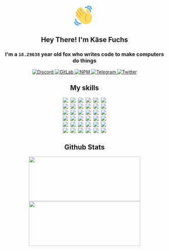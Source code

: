 <div><p align=center><img src=./resources/images/wave.gif width=64px height=64px></p><h2 align=center>Hey There! I'm Käse Fuchs</h2><h3 align=center>I'm a <code>18.29638</code> year old fox who writes code to make computers do things</h3><p align=center><a href=https://discord.com/users/507526681125322772><img alt=Discord src="https://img.shields.io/badge/Discord-5865F2?logo=discord&logoColor=white&style=flat-square#58eef984486af047365627dc7fd9f480"> </a><a href=https://gitlab.com/kasefuchs><img alt=GitLab src="https://img.shields.io/badge/GitLab-330F63?logo=gitlab&logoColor=white&style=flat-square#58eef984486af047365627dc7fd9f480"> </a><a href=https://npmjs.com/~kasefuchs><img alt=NPM src="https://img.shields.io/badge/NPM-CB3837?logo=npm&logoColor=white&style=flat-square#58eef984486af047365627dc7fd9f480"> </a><a href=https://t.me/kasefuchs><img alt=Telegram src="https://img.shields.io/badge/Telegram-2CA5E0?logo=telegram&logoColor=white&style=flat-square#58eef984486af047365627dc7fd9f480"> </a><a href=https://twitter.com/kasefuchs><img alt=Twitter src="https://img.shields.io/badge/Twitter-1DA1F2?logo=twitter&logoColor=white&style=flat-square#58eef984486af047365627dc7fd9f480"></a></p><h2 align=center>My skills</h2><p align=center><a href=https://aws.amazon.com/ ><picture><source srcset="https://skillicons.dev/icons?i=aws&theme=dark#58eef984486af047365627dc7fd9f480" media="(prefers-color-scheme: dark)"><source srcset="https://skillicons.dev/icons?i=aws&theme=light#58eef984486af047365627dc7fd9f480" media="(prefers-color-scheme: light), (prefers-color-scheme: no-preference)"><img src="https://skillicons.dev/icons?i=aws&theme=light#58eef984486af047365627dc7fd9f480"></picture></a>&nbsp;&nbsp;<a href=https://en.wikipedia.org/wiki/Bash_(Unix_shell)><picture><source srcset="https://skillicons.dev/icons?i=bash&theme=dark#58eef984486af047365627dc7fd9f480" media="(prefers-color-scheme: dark)"><source srcset="https://skillicons.dev/icons?i=bash&theme=light#58eef984486af047365627dc7fd9f480" media="(prefers-color-scheme: light), (prefers-color-scheme: no-preference)"><img src="https://skillicons.dev/icons?i=bash&theme=light#58eef984486af047365627dc7fd9f480"></picture></a>&nbsp;&nbsp;<a href=https://discord.com/developers/docs><picture><source srcset="https://skillicons.dev/icons?i=bots&theme=dark#58eef984486af047365627dc7fd9f480" media="(prefers-color-scheme: dark)"><source srcset="https://skillicons.dev/icons?i=bots&theme=light#58eef984486af047365627dc7fd9f480" media="(prefers-color-scheme: light), (prefers-color-scheme: no-preference)"><img src="https://skillicons.dev/icons?i=bots&theme=light#58eef984486af047365627dc7fd9f480"></picture></a>&nbsp;&nbsp;<a href=https://www.cloudflare.com/ ><picture><source srcset="https://skillicons.dev/icons?i=cloudflare&theme=dark#58eef984486af047365627dc7fd9f480" media="(prefers-color-scheme: dark)"><source srcset="https://skillicons.dev/icons?i=cloudflare&theme=light#58eef984486af047365627dc7fd9f480" media="(prefers-color-scheme: light), (prefers-color-scheme: no-preference)"><img src="https://skillicons.dev/icons?i=cloudflare&theme=light#58eef984486af047365627dc7fd9f480"></picture></a>&nbsp;&nbsp;<a href=https://en.wikipedia.org/wiki/CSS><picture><source srcset="https://skillicons.dev/icons?i=css&theme=dark#58eef984486af047365627dc7fd9f480" media="(prefers-color-scheme: dark)"><source srcset="https://skillicons.dev/icons?i=css&theme=light#58eef984486af047365627dc7fd9f480" media="(prefers-color-scheme: light), (prefers-color-scheme: no-preference)"><img src="https://skillicons.dev/icons?i=css&theme=light#58eef984486af047365627dc7fd9f480"></picture></a>&nbsp;&nbsp;<a href=https://www.docker.com/ ><picture><source srcset="https://skillicons.dev/icons?i=docker&theme=dark#58eef984486af047365627dc7fd9f480" media="(prefers-color-scheme: dark)"><source srcset="https://skillicons.dev/icons?i=docker&theme=light#58eef984486af047365627dc7fd9f480" media="(prefers-color-scheme: light), (prefers-color-scheme: no-preference)"><img src="https://skillicons.dev/icons?i=docker&theme=light#58eef984486af047365627dc7fd9f480"></picture></a><br><a href=https://www.electronjs.org/ ><picture><source srcset="https://skillicons.dev/icons?i=electron&theme=dark#58eef984486af047365627dc7fd9f480" media="(prefers-color-scheme: dark)"><source srcset="https://skillicons.dev/icons?i=electron&theme=light#58eef984486af047365627dc7fd9f480" media="(prefers-color-scheme: light), (prefers-color-scheme: no-preference)"><img src="https://skillicons.dev/icons?i=electron&theme=light#58eef984486af047365627dc7fd9f480"></picture></a>&nbsp;&nbsp;<a href=https://expressjs.com/ ><picture><source srcset="https://skillicons.dev/icons?i=express&theme=dark#58eef984486af047365627dc7fd9f480" media="(prefers-color-scheme: dark)"><source srcset="https://skillicons.dev/icons?i=express&theme=light#58eef984486af047365627dc7fd9f480" media="(prefers-color-scheme: light), (prefers-color-scheme: no-preference)"><img src="https://skillicons.dev/icons?i=express&theme=light#58eef984486af047365627dc7fd9f480"></picture></a>&nbsp;&nbsp;<a href=https://www.figma.com/ ><picture><source srcset="https://skillicons.dev/icons?i=figma&theme=dark#58eef984486af047365627dc7fd9f480" media="(prefers-color-scheme: dark)"><source srcset="https://skillicons.dev/icons?i=figma&theme=light#58eef984486af047365627dc7fd9f480" media="(prefers-color-scheme: light), (prefers-color-scheme: no-preference)"><img src="https://skillicons.dev/icons?i=figma&theme=light#58eef984486af047365627dc7fd9f480"></picture></a>&nbsp;&nbsp;<a href=https://firebase.google.com/ ><picture><source srcset="https://skillicons.dev/icons?i=firebase&theme=dark#58eef984486af047365627dc7fd9f480" media="(prefers-color-scheme: dark)"><source srcset="https://skillicons.dev/icons?i=firebase&theme=light#58eef984486af047365627dc7fd9f480" media="(prefers-color-scheme: light), (prefers-color-scheme: no-preference)"><img src="https://skillicons.dev/icons?i=firebase&theme=light#58eef984486af047365627dc7fd9f480"></picture></a>&nbsp;&nbsp;<a href=https://flask.palletsprojects.com/ ><picture><source srcset="https://skillicons.dev/icons?i=flask&theme=dark#58eef984486af047365627dc7fd9f480" media="(prefers-color-scheme: dark)"><source srcset="https://skillicons.dev/icons?i=flask&theme=light#58eef984486af047365627dc7fd9f480" media="(prefers-color-scheme: light), (prefers-color-scheme: no-preference)"><img src="https://skillicons.dev/icons?i=flask&theme=light#58eef984486af047365627dc7fd9f480"></picture></a>&nbsp;&nbsp;<a href=https://cloud.google.com/ ><picture><source srcset="https://skillicons.dev/icons?i=gcp&theme=dark#58eef984486af047365627dc7fd9f480" media="(prefers-color-scheme: dark)"><source srcset="https://skillicons.dev/icons?i=gcp&theme=light#58eef984486af047365627dc7fd9f480" media="(prefers-color-scheme: light), (prefers-color-scheme: no-preference)"><img src="https://skillicons.dev/icons?i=gcp&theme=light#58eef984486af047365627dc7fd9f480"></picture></a><br><a href=https://git-scm.com/ ><picture><source srcset="https://skillicons.dev/icons?i=git&theme=dark#58eef984486af047365627dc7fd9f480" media="(prefers-color-scheme: dark)"><source srcset="https://skillicons.dev/icons?i=git&theme=light#58eef984486af047365627dc7fd9f480" media="(prefers-color-scheme: light), (prefers-color-scheme: no-preference)"><img src="https://skillicons.dev/icons?i=git&theme=light#58eef984486af047365627dc7fd9f480"></picture></a>&nbsp;&nbsp;<a href=https://github.com/ ><picture><source srcset="https://skillicons.dev/icons?i=github&theme=dark#58eef984486af047365627dc7fd9f480" media="(prefers-color-scheme: dark)"><source srcset="https://skillicons.dev/icons?i=github&theme=light#58eef984486af047365627dc7fd9f480" media="(prefers-color-scheme: light), (prefers-color-scheme: no-preference)"><img src="https://skillicons.dev/icons?i=github&theme=light#58eef984486af047365627dc7fd9f480"></picture></a>&nbsp;&nbsp;<a href=https://gitlab.com/ ><picture><source srcset="https://skillicons.dev/icons?i=gitlab&theme=dark#58eef984486af047365627dc7fd9f480" media="(prefers-color-scheme: dark)"><source srcset="https://skillicons.dev/icons?i=gitlab&theme=light#58eef984486af047365627dc7fd9f480" media="(prefers-color-scheme: light), (prefers-color-scheme: no-preference)"><img src="https://skillicons.dev/icons?i=gitlab&theme=light#58eef984486af047365627dc7fd9f480"></picture></a>&nbsp;&nbsp;<a href=https://www.heroku.com/ ><picture><source srcset="https://skillicons.dev/icons?i=heroku&theme=dark#58eef984486af047365627dc7fd9f480" media="(prefers-color-scheme: dark)"><source srcset="https://skillicons.dev/icons?i=heroku&theme=light#58eef984486af047365627dc7fd9f480" media="(prefers-color-scheme: light), (prefers-color-scheme: no-preference)"><img src="https://skillicons.dev/icons?i=heroku&theme=light#58eef984486af047365627dc7fd9f480"></picture></a>&nbsp;&nbsp;<a href=https://en.wikipedia.org/wiki/HTML><picture><source srcset="https://skillicons.dev/icons?i=html&theme=dark#58eef984486af047365627dc7fd9f480" media="(prefers-color-scheme: dark)"><source srcset="https://skillicons.dev/icons?i=html&theme=light#58eef984486af047365627dc7fd9f480" media="(prefers-color-scheme: light), (prefers-color-scheme: no-preference)"><img src="https://skillicons.dev/icons?i=html&theme=light#58eef984486af047365627dc7fd9f480"></picture></a>&nbsp;&nbsp;<a href=https://en.wikipedia.org/wiki/JavaScript><picture><source srcset="https://skillicons.dev/icons?i=js&theme=dark#58eef984486af047365627dc7fd9f480" media="(prefers-color-scheme: dark)"><source srcset="https://skillicons.dev/icons?i=js&theme=light#58eef984486af047365627dc7fd9f480" media="(prefers-color-scheme: light), (prefers-color-scheme: no-preference)"><img src="https://skillicons.dev/icons?i=js&theme=light#58eef984486af047365627dc7fd9f480"></picture></a><br><a href=https://en.wikipedia.org/wiki/Linux><picture><source srcset="https://skillicons.dev/icons?i=linux&theme=dark#58eef984486af047365627dc7fd9f480" media="(prefers-color-scheme: dark)"><source srcset="https://skillicons.dev/icons?i=linux&theme=light#58eef984486af047365627dc7fd9f480" media="(prefers-color-scheme: light), (prefers-color-scheme: no-preference)"><img src="https://skillicons.dev/icons?i=linux&theme=light#58eef984486af047365627dc7fd9f480"></picture></a>&nbsp;&nbsp;<a href=https://mui.com/ ><picture><source srcset="https://skillicons.dev/icons?i=materialui&theme=dark#58eef984486af047365627dc7fd9f480" media="(prefers-color-scheme: dark)"><source srcset="https://skillicons.dev/icons?i=materialui&theme=light#58eef984486af047365627dc7fd9f480" media="(prefers-color-scheme: light), (prefers-color-scheme: no-preference)"><img src="https://skillicons.dev/icons?i=materialui&theme=light#58eef984486af047365627dc7fd9f480"></picture></a>&nbsp;&nbsp;<a href=https://en.wikipedia.org/wiki/Markdown><picture><source srcset="https://skillicons.dev/icons?i=md&theme=dark#58eef984486af047365627dc7fd9f480" media="(prefers-color-scheme: dark)"><source srcset="https://skillicons.dev/icons?i=md&theme=light#58eef984486af047365627dc7fd9f480" media="(prefers-color-scheme: light), (prefers-color-scheme: no-preference)"><img src="https://skillicons.dev/icons?i=md&theme=light#58eef984486af047365627dc7fd9f480"></picture></a>&nbsp;&nbsp;<a href=https://www.mongodb.com/ ><picture><source srcset="https://skillicons.dev/icons?i=mongodb&theme=dark#58eef984486af047365627dc7fd9f480" media="(prefers-color-scheme: dark)"><source srcset="https://skillicons.dev/icons?i=mongodb&theme=light#58eef984486af047365627dc7fd9f480" media="(prefers-color-scheme: light), (prefers-color-scheme: no-preference)"><img src="https://skillicons.dev/icons?i=mongodb&theme=light#58eef984486af047365627dc7fd9f480"></picture></a>&nbsp;&nbsp;<a href=https://www.mysql.com/ ><picture><source srcset="https://skillicons.dev/icons?i=mysql&theme=dark#58eef984486af047365627dc7fd9f480" media="(prefers-color-scheme: dark)"><source srcset="https://skillicons.dev/icons?i=mysql&theme=light#58eef984486af047365627dc7fd9f480" media="(prefers-color-scheme: light), (prefers-color-scheme: no-preference)"><img src="https://skillicons.dev/icons?i=mysql&theme=light#58eef984486af047365627dc7fd9f480"></picture></a>&nbsp;&nbsp;<a href=https://nextjs.org/ ><picture><source srcset="https://skillicons.dev/icons?i=nextjs&theme=dark#58eef984486af047365627dc7fd9f480" media="(prefers-color-scheme: dark)"><source srcset="https://skillicons.dev/icons?i=nextjs&theme=light#58eef984486af047365627dc7fd9f480" media="(prefers-color-scheme: light), (prefers-color-scheme: no-preference)"><img src="https://skillicons.dev/icons?i=nextjs&theme=light#58eef984486af047365627dc7fd9f480"></picture></a><br><a href=https://nodejs.org/en/ ><picture><source srcset="https://skillicons.dev/icons?i=nodejs&theme=dark#58eef984486af047365627dc7fd9f480" media="(prefers-color-scheme: dark)"><source srcset="https://skillicons.dev/icons?i=nodejs&theme=light#58eef984486af047365627dc7fd9f480" media="(prefers-color-scheme: light), (prefers-color-scheme: no-preference)"><img src="https://skillicons.dev/icons?i=nodejs&theme=light#58eef984486af047365627dc7fd9f480"></picture></a>&nbsp;&nbsp;<a href=https://www.postgresql.org/ ><picture><source srcset="https://skillicons.dev/icons?i=postgres&theme=dark#58eef984486af047365627dc7fd9f480" media="(prefers-color-scheme: dark)"><source srcset="https://skillicons.dev/icons?i=postgres&theme=light#58eef984486af047365627dc7fd9f480" media="(prefers-color-scheme: light), (prefers-color-scheme: no-preference)"><img src="https://skillicons.dev/icons?i=postgres&theme=light#58eef984486af047365627dc7fd9f480"></picture></a>&nbsp;&nbsp;<a href=https://learn.microsoft.com/en-us/powershell/ ><picture><source srcset="https://skillicons.dev/icons?i=powershell&theme=dark#58eef984486af047365627dc7fd9f480" media="(prefers-color-scheme: dark)"><source srcset="https://skillicons.dev/icons?i=powershell&theme=light#58eef984486af047365627dc7fd9f480" media="(prefers-color-scheme: light), (prefers-color-scheme: no-preference)"><img src="https://skillicons.dev/icons?i=powershell&theme=light#58eef984486af047365627dc7fd9f480"></picture></a>&nbsp;&nbsp;<a href=https://www.python.org/ ><picture><source srcset="https://skillicons.dev/icons?i=py&theme=dark#58eef984486af047365627dc7fd9f480" media="(prefers-color-scheme: dark)"><source srcset="https://skillicons.dev/icons?i=py&theme=light#58eef984486af047365627dc7fd9f480" media="(prefers-color-scheme: light), (prefers-color-scheme: no-preference)"><img src="https://skillicons.dev/icons?i=py&theme=light#58eef984486af047365627dc7fd9f480"></picture></a>&nbsp;&nbsp;<a href=https://www.raspberrypi.org/ ><picture><source srcset="https://skillicons.dev/icons?i=raspberrypi&theme=dark#58eef984486af047365627dc7fd9f480" media="(prefers-color-scheme: dark)"><source srcset="https://skillicons.dev/icons?i=raspberrypi&theme=light#58eef984486af047365627dc7fd9f480" media="(prefers-color-scheme: light), (prefers-color-scheme: no-preference)"><img src="https://skillicons.dev/icons?i=raspberrypi&theme=light#58eef984486af047365627dc7fd9f480"></picture></a>&nbsp;&nbsp;<a href=https://reactjs.org/ ><picture><source srcset="https://skillicons.dev/icons?i=react&theme=dark#58eef984486af047365627dc7fd9f480" media="(prefers-color-scheme: dark)"><source srcset="https://skillicons.dev/icons?i=react&theme=light#58eef984486af047365627dc7fd9f480" media="(prefers-color-scheme: light), (prefers-color-scheme: no-preference)"><img src="https://skillicons.dev/icons?i=react&theme=light#58eef984486af047365627dc7fd9f480"></picture></a><br><a href=https://redux.js.org/ ><picture><source srcset="https://skillicons.dev/icons?i=redux&theme=dark#58eef984486af047365627dc7fd9f480" media="(prefers-color-scheme: dark)"><source srcset="https://skillicons.dev/icons?i=redux&theme=light#58eef984486af047365627dc7fd9f480" media="(prefers-color-scheme: light), (prefers-color-scheme: no-preference)"><img src="https://skillicons.dev/icons?i=redux&theme=light#58eef984486af047365627dc7fd9f480"></picture></a>&nbsp;&nbsp;<a href=https://en.wikipedia.org/wiki/Regular_expression><picture><source srcset="https://skillicons.dev/icons?i=regex&theme=dark#58eef984486af047365627dc7fd9f480" media="(prefers-color-scheme: dark)"><source srcset="https://skillicons.dev/icons?i=regex&theme=light#58eef984486af047365627dc7fd9f480" media="(prefers-color-scheme: light), (prefers-color-scheme: no-preference)"><img src="https://skillicons.dev/icons?i=regex&theme=light#58eef984486af047365627dc7fd9f480"></picture></a>&nbsp;&nbsp;<a href=https://en.wikipedia.org/wiki/Sass_(stylesheet_language)><picture><source srcset="https://skillicons.dev/icons?i=sass&theme=dark#58eef984486af047365627dc7fd9f480" media="(prefers-color-scheme: dark)"><source srcset="https://skillicons.dev/icons?i=sass&theme=light#58eef984486af047365627dc7fd9f480" media="(prefers-color-scheme: light), (prefers-color-scheme: no-preference)"><img src="https://skillicons.dev/icons?i=sass&theme=light#58eef984486af047365627dc7fd9f480"></picture></a>&nbsp;&nbsp;<a href=https://www.typescriptlang.org/ ><picture><source srcset="https://skillicons.dev/icons?i=ts&theme=dark#58eef984486af047365627dc7fd9f480" media="(prefers-color-scheme: dark)"><source srcset="https://skillicons.dev/icons?i=ts&theme=light#58eef984486af047365627dc7fd9f480" media="(prefers-color-scheme: light), (prefers-color-scheme: no-preference)"><img src="https://skillicons.dev/icons?i=ts&theme=light#58eef984486af047365627dc7fd9f480"></picture></a>&nbsp;&nbsp;<a href=https://unity.com/ ><picture><source srcset="https://skillicons.dev/icons?i=unity&theme=dark#58eef984486af047365627dc7fd9f480" media="(prefers-color-scheme: dark)"><source srcset="https://skillicons.dev/icons?i=unity&theme=light#58eef984486af047365627dc7fd9f480" media="(prefers-color-scheme: light), (prefers-color-scheme: no-preference)"><img src="https://skillicons.dev/icons?i=unity&theme=light#58eef984486af047365627dc7fd9f480"></picture></a>&nbsp;&nbsp;<a href=https://workers.cloudflare.com/ ><picture><source srcset="https://skillicons.dev/icons?i=workers&theme=dark#58eef984486af047365627dc7fd9f480" media="(prefers-color-scheme: dark)"><source srcset="https://skillicons.dev/icons?i=workers&theme=light#58eef984486af047365627dc7fd9f480" media="(prefers-color-scheme: light), (prefers-color-scheme: no-preference)"><img src="https://skillicons.dev/icons?i=workers&theme=light#58eef984486af047365627dc7fd9f480"></picture></a><br></p><h2 align=center>Github Stats</h2><p align=center><picture><source srcset="https://github-readme-stats-kasefuchs.vercel.app/api/?count_private=true&hide_border=true&hide_rank=true&line_height=20&hide_title=true&username=Kasefuchs&theme=dark#58eef984486af047365627dc7fd9f480" media="(prefers-color-scheme: dark)"><source srcset="https://github-readme-stats-kasefuchs.vercel.app/api/?count_private=true&hide_border=true&hide_rank=true&line_height=20&hide_title=true&username=Kasefuchs&theme=light#58eef984486af047365627dc7fd9f480" media="(prefers-color-scheme: light), (prefers-color-scheme: no-preference)"><img align=middle width=350 height=140 src="https://github-readme-stats-kasefuchs.vercel.app/api/?count_private=true&hide_border=true&hide_rank=true&line_height=20&hide_title=true&username=Kasefuchs&theme=light#58eef984486af047365627dc7fd9f480"></picture><picture><source srcset="https://github-readme-stats-kasefuchs.vercel.app/api/top-langs/?count_private=true&hide_border=true&layout=compact&username=Kasefuchs&theme=dark#58eef984486af047365627dc7fd9f480" media="(prefers-color-scheme: dark)"><source srcset="https://github-readme-stats-kasefuchs.vercel.app/api/top-langs/?count_private=true&hide_border=true&layout=compact&username=Kasefuchs&theme=light#58eef984486af047365627dc7fd9f480" media="(prefers-color-scheme: light), (prefers-color-scheme: no-preference)"><img align=middle width=350 height=140 src="https://github-readme-stats-kasefuchs.vercel.app/api/top-langs/?count_private=true&hide_border=true&layout=compact&username=Kasefuchs&theme=light#58eef984486af047365627dc7fd9f480"></picture></p><img src="https://hit.yhype.me/github/profile?user_id=64592097#58eef984486af047365627dc7fd9f480" alt=""></div>